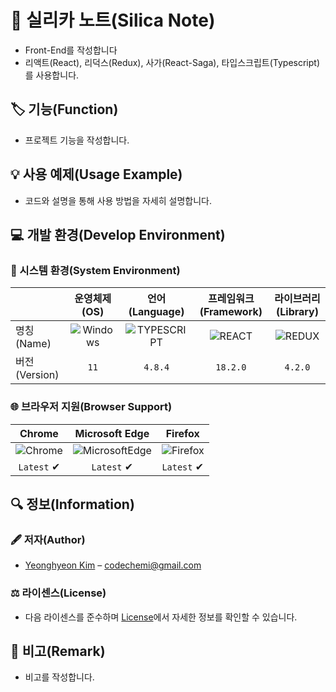 # 📕 실리카 노트(Silica Note)

* Front-End를 작성합니다
* 리액트(React), 리덕스(Redux), 사가(React-Saga), 타입스크립트(Typescript)를 사용합니다.

## 🏷️ 기능(Function)

* 프로젝트 기능을 작성합니다.

## 💡 사용 예제(Usage Example)

* 코드와 설명을 통해 사용 방법을 자세히 설명합니다.

## 💻 개발 환경(Develop Environment)

### 🧰 시스템 환경(System Environment)

||운영체제(OS)|언어(Language)|프레임워크(Framework)|라이브러리(Library)
|-|:-:|:-:|:-:|:-:|
|명칭(Name)|![Windows](https://img.shields.io/badge/Windows-0078D6?style=flat-square&logo=Windows&logoColor=white)|![TYPESCRIPT](https://img.shields.io/badge/TYPESCRIPT-3178C6?style=flat-square&logo=TypeScript&logoColor=white)|![REACT](https://img.shields.io/badge/REACT-61DAFB?style=flat-square&logo=React&logoColor=black)|![REDUX](https://img.shields.io/badge/REDUX-764ABC?style=flat-square&logo=Redux&logoColor=white)|
|버전(Version)|`11`|`4.8.4`|`18.2.0`|`4.2.0`|

### 🌐 브라우저 지원(Browser Support)

|Chrome|Microsoft Edge|Firefox|
|:-:|:-:|:-:|
|![Chrome](https://img.shields.io/badge/Chrome-4285F4?style=flat-square&logo=GoogleChrome&logoColor=white)|![MicrosoftEdge](https://img.shields.io/badge/Edge-0078D7?style=flat-square&logo=MicrosoftEdge&logoColor=white)|![Firefox](https://img.shields.io/badge/Firefox-FF7139?style=flat-square&logo=FirefoxBrowser&logoColor=white)
|`Latest` ✔|`Latest` ✔|`Latest` ✔|

## 🔍 정보(Information)

### 🖋️ 저자(Author)

* [Yeonghyeon Kim](https://github.com/yeong-hyeon-kim) – codechemi@gmail.com

### ⚖️ 라이센스(License)

* 다음 라이센스를 준수하며 [License](./License)에서 자세한 정보를 확인할 수 있습니다.

## 📖 비고(Remark)

* 비고를 작성합니다.
